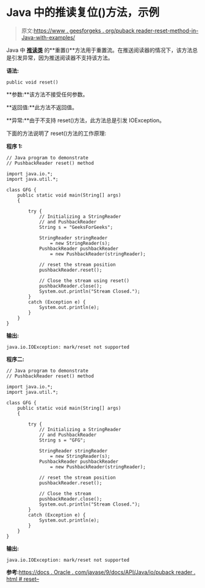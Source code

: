 # Java 中的推读复位()方法，示例

> 原文:[https://www . geesforgeks . org/puback reader-reset-method-in-Java-with-examples/](https://www.geeksforgeeks.org/pushbackreader-reset-method-in-java-with-examples/)

Java 中 **[推读类](https://www.geeksforgeeks.org/java-io-pushbackreader-class-java/)** 的**重置()**方法用于重置流。在推送阅读器的情况下，该方法总是引发异常，因为推送阅读器不支持该方法。

**语法:**

```
public void reset()
```

**参数:**该方法不接受任何参数。

**返回值:**此方法不返回值。

**异常:**由于不支持 reset()方法，此方法总是引发 IOException。

下面的方法说明了 reset()方法的工作原理:

**程序 1:**

```
// Java program to demonstrate
// PushbackReader reset() method

import java.io.*;
import java.util.*;

class GFG {
    public static void main(String[] args)
    {

        try {
            // Initializing a StringReader
            // and PushbackReader
            String s = "GeeksForGeeks";

            StringReader stringReader
                = new StringReader(s);
            PushbackReader pushbackReader
                = new PushbackReader(stringReader);

            // reset the stream position
            pushbackReader.reset();

            // Close the stream using reset()
            pushbackReader.close();
            System.out.println("Stream Closed.");
        }
        catch (Exception e) {
            System.out.println(e);
        }
    }
}
```

**输出:**

```
java.io.IOException: mark/reset not supported

```

**程序二:**

```
// Java program to demonstrate
// PushbackReader reset() method

import java.io.*;
import java.util.*;

class GFG {
    public static void main(String[] args)
    {

        try {
            // Initializing a StringReader
            // and PushbackReader
            String s = "GFG";

            StringReader stringReader
                = new StringReader(s);
            PushbackReader pushbackReader
                = new PushbackReader(stringReader);

            // reset the stream position
            pushbackReader.reset();

            // Close the stream
            pushbackReader.close();
            System.out.println("Stream Closed.");
        }
        catch (Exception e) {
            System.out.println(e);
        }
    }
}
```

**输出:**

```
java.io.IOException: mark/reset not supported

```

**参考:**[https://docs . Oracle . com/javase/9/docs/API/Java/io/puback reader . html # reset–](https://docs.oracle.com/javase/9/docs/api/java/io/PushbackReader.html#reset--)